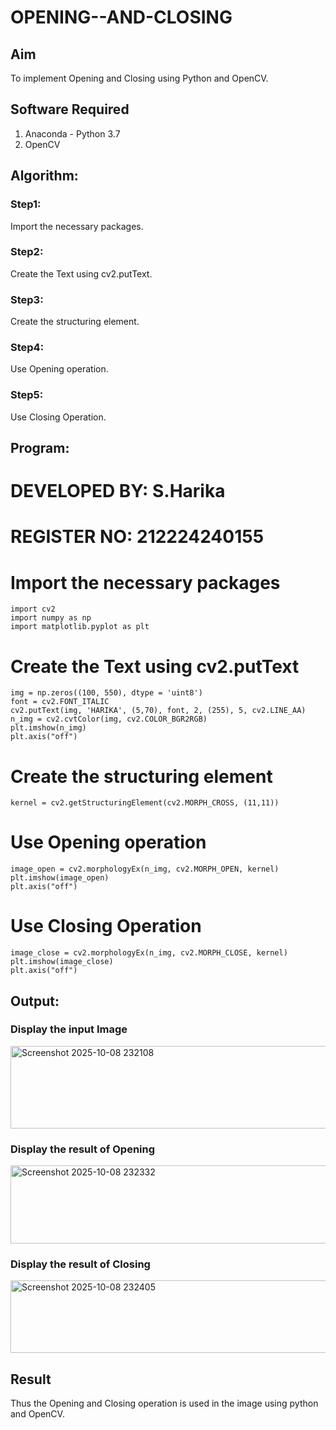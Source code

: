 # OPENING--AND-CLOSING
## Aim
To implement Opening and Closing using Python and OpenCV.

## Software Required
1. Anaconda - Python 3.7
2. OpenCV
## Algorithm:
### Step1:
Import the necessary packages.

### Step2:
Create the Text using cv2.putText.

### Step3:
Create the structuring element.

### Step4:
Use Opening operation.

### Step5:
Use Closing Operation.

 ## Program:
# DEVELOPED BY: S.Harika
# REGISTER NO: 212224240155

# Import the necessary packages
```
import cv2
import numpy as np
import matplotlib.pyplot as plt
```
# Create the Text using cv2.putText
```
img = np.zeros((100, 550), dtype = 'uint8')
font = cv2.FONT_ITALIC
cv2.putText(img, 'HARIKA', (5,70), font, 2, (255), 5, cv2.LINE_AA)
n_img = cv2.cvtColor(img, cv2.COLOR_BGR2RGB)
plt.imshow(n_img)
plt.axis("off")
```
# Create the structuring element
```
kernel = cv2.getStructuringElement(cv2.MORPH_CROSS, (11,11))
```
# Use Opening operation
```
image_open = cv2.morphologyEx(n_img, cv2.MORPH_OPEN, kernel)
plt.imshow(image_open)
plt.axis("off")
```
# Use Closing Operation
```
image_close = cv2.morphologyEx(n_img, cv2.MORPH_CLOSE, kernel)
plt.imshow(image_close)
plt.axis("off")
```
## Output:

### Display the input Image
<img width="635" height="132" alt="Screenshot 2025-10-08 232108" src="https://github.com/user-attachments/assets/7e99a5c5-bca0-4cbb-8044-cbb5af9a5e9b" />

### Display the result of Opening
<img width="638" height="125" alt="Screenshot 2025-10-08 232332" src="https://github.com/user-attachments/assets/09c440b2-0e46-4419-be1e-e82b97205521" />

### Display the result of Closing
<img width="619" height="116" alt="Screenshot 2025-10-08 232405" src="https://github.com/user-attachments/assets/58e0b454-8fcc-420e-a3db-9427a9650a81" />


## Result
Thus the Opening and Closing operation is used in the image using python and OpenCV.
